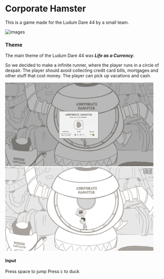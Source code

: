 # Corporate Hamster

This is a game made for the Ludum Dare 44 by a small team.

<img src="https://github.com/balashanmugam/corporate-hamster/blob/master/screenshots/corporate-hamster-gif.gif" alt="images" width="480" height="270">

### Theme
The main theme of the Ludum Dare 44 was ***Life as a Currency***.

So we decided to make a infinite runner, where the player runs in a circle of despair. The player 
should avoid collecting credit card bills, mortgages and other stuff that cost money. The player can pick up vacations and cash.

<img src="https://github.com/balashanmugam/corporate-hamster/blob/master/screenshots/1.png" alt="images" width="480" height="270">

<img src="https://github.com/balashanmugam/corporate-hamster/blob/master/screenshots/2.png" alt="images" width="480" height="270">

#### Input

Press space to jump
Press c to duck




